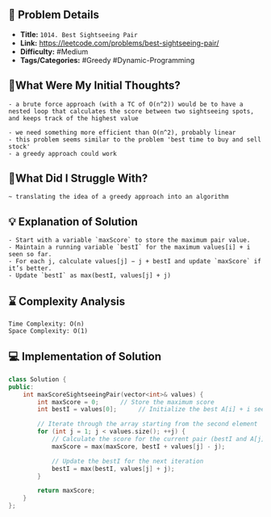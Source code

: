 ## 📝 Problem Details

- **Title:** `1014. Best Sightseeing Pair`
- **Link:** https://leetcode.com/problems/best-sightseeing-pair/
- **Difficulty:** #Medium 
- **Tags/Categories:** #Greedy #Dynamic-Programming 

## 💭What Were My Initial Thoughts?

```
- a brute force approach (with a TC of O(n^2)) would be to have a nested loop that calculates the score between two sightseeing spots, and keeps track of the highest value

- we need something more efficient than O(n^2), probably linear
- this problem seems similar to the problem 'best time to buy and sell stock'
- a greedy approach could work
```

## 🤔What Did I Struggle With?

```
~ translating the idea of a greedy approach into an algorithm 
```

## 💡 Explanation of Solution

```
- Start with a variable `maxScore` to store the maximum pair value.
- Maintain a running variable `bestI` for the maximum values[i] + i seen so far.
- For each j, calculate values[j] − j + bestI and update `maxScore` if it’s better.
- Update `bestI` as max⁡(bestI, values[j] + j)
```

## ⌛ Complexity Analysis

```
Time Complexity: O(n)
Space Complexity: O(1)
```

## 💻 Implementation of Solution

```cpp
class Solution {
public:
    int maxScoreSightseeingPair(vector<int>& values) {
        int maxScore = 0;      // Store the maximum score
        int bestI = values[0];      // Initialize the best A[i] + i seen so far

        // Iterate through the array starting from the second element
        for (int j = 1; j < values.size(); ++j) {
            // Calculate the score for the current pair (bestI and A[j])
            maxScore = max(maxScore, bestI + values[j] - j);

            // Update the bestI for the next iteration
            bestI = max(bestI, values[j] + j);
        }

        return maxScore;
    }
};
```